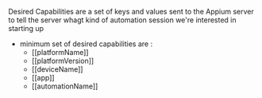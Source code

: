 Desired Capabilities are a set of keys and values sent to the Appium server to tell the server whagt kind of automation session we're interested in starting up
- minimum set of desired capabilities  are :
	- [[platformName]]
	- [[platformVersion]]
	- [[deviceName]]
	- [[app]]
	- [[automationName]]
	
